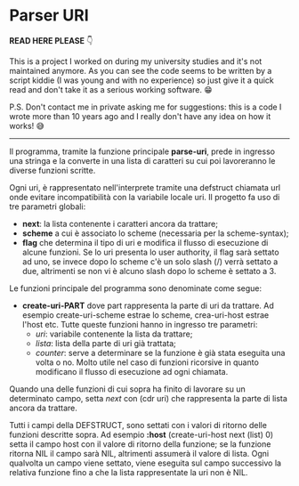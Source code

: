 # Parser URI

**READ HERE PLEASE** 👇

This is a project I worked on during my university studies and it's not maintained anymore. As you can see the code seems to be written by a script kiddie (I was young and with no experience) so just give it a quick read and don't take it as a serious working software. 😁

P.S. Don't contact me in private asking me for suggestions: this is a code I wrote more than 10 years ago and I really don't have any idea on how it works! 😅

---

Il programma, tramite la funzione principale **parse-uri**, prede in ingresso una stringa e la converte in una lista di caratteri su cui poi lavoreranno le diverse funzioni scritte.

Ogni uri, è rappresentato nell'interprete tramite una defstruct chiamata url onde evitare incompatibilità con la variabile locale uri.
Il progetto fa uso di tre parametri globali:

- **next**: la lista contenente i caratteri ancora da trattare;
- **scheme** a cui è associato lo scheme (necessaria per la scheme-syntax);
- **flag** che determina il tipo di uri e modifica il flusso di esecuzione di alcune funzioni. Se lo uri presenta lo user authority, il flag sarà settato ad uno, se invece dopo lo scheme c'è un solo slash (/) verrà settato a due, altrimenti se non vi è alcuno slash dopo lo scheme è settato a 3.

Le funzioni principale del programma sono denominate come segue:

- **create-uri-PART** dove part rappresenta la parte di uri da trattare. Ad esempio create-uri-scheme estrae lo scheme, crea-uri-host estrae l'host etc. Tutte queste funzioni hanno in ingresso tre parametri:
  - _uri_: variabile contenente la lista da trattare;
  - _lista_: lista della parte di uri già trattata;
  - _counter_: serve a determinare se la funzione è già stata eseguita una volta o no. Molto utile nel caso di funzioni ricorsive in quanto modificano il flusso di esecuzione ad ogni chiamata.

Quando una delle funzioni di cui sopra ha finito di lavorare su un determinato campo, setta _next_ con (cdr uri) che rappresenta la parte di lista ancora da trattare.

Tutti i campi della DEFSTRUCT, sono settati con i valori di ritorno delle funzioni descritte sopra.
Ad esempio **:host** (create-uri-host next (list) 0) setta il campo host con il valore di ritorno della funzione; se la funzione ritorna NIL il campo sarà NIL, altrimenti assumerà il valore di lista.
Ogni qualvolta un campo viene settato, viene eseguita sul campo successivo la relativa funzione fino a che la lista rappresentate la uri non è NIL.
